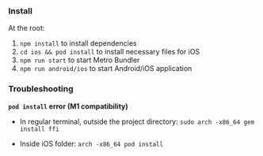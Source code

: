 ### Install

At the root:

1. `npm install` to install dependencies
2. `cd ios && pod install` to install necessary files for iOS
3. `npm run start` to start Metro Bundler
4. `npm run android/ios` to start Android/iOS application

### Troubleshooting

**`pod install` error (M1 compatibility)**

- In regular terminal, outside the project directory:
  `sudo arch -x86_64 gem install ffi`

- Inside iOS folder:
  `arch -x86_64 pod install`
